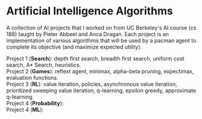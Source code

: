 # Artificial Intelligence Algorithms

A collection of AI projects that I worked on from UC Berkeley's AI course (cs 188) taught by Pieter Abbeel and Anca Dragan. Each project is an implementation of various algorithms that will be used by a pacman agent to complete its objective (and maximize expected utility).

Project 1 (**Search**): depth first search, breadth first search, uniform cost search, A* Search, heuristics. <br>
Project 2 (**Games**): reflext agent, minimax, alpha-beta pruning, expectimax, evaluation functions. <br>
Project 3 (**RL**): value iteration, policies, asynchronous value iteration, prioritized sweeping value iteration, q-learning, epsilon greedy, approximate q-learning. <br>
Project 4 (**Probability**): <br>
Project 4 (**ML**): <br>
